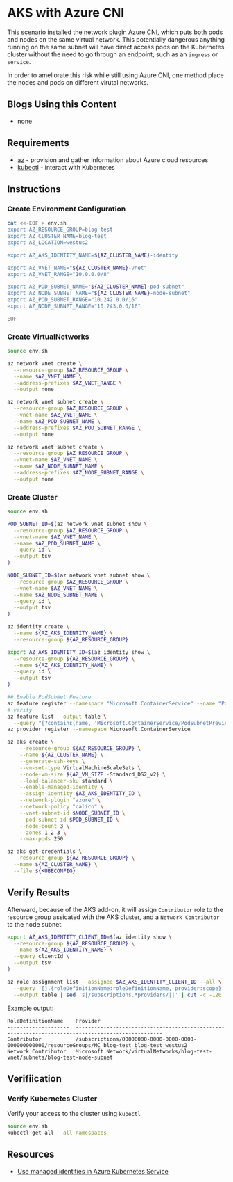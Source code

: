 # AKS with Azure CNI

This scenario installed the network plugin Azure CNI, which puts both pods and nodes on the same virtual network.  This potentially dangerous anything running on the same subnet will have direct access pods on the Kubernetes cluster without the need to go through an endpoint, such as an `ingress` or `service`.

In order to ameliorate this risk while still using Azure CNI, one method place the nodes and pods on different virutal networks.

## Blogs Using this Content

*  none

## Requirements

  * [az](https://docs.microsoft.com/cli/azure/install-azure-cli) - provision and gather information about Azure cloud resources
  * [kubectl](https://kubernetes.io/docs/tasks/tools/) - interact with Kubernetes

## Instructions

### Create Environment Configuration

```bash
cat <<-EOF > env.sh
export AZ_RESOURCE_GROUP=blog-test
export AZ_CLUSTER_NAME=blog-test
export AZ_LOCATION=westus2

export AZ_AKS_IDENTITY_NAME=${AZ_CLUSTER_NAME}-identity

export AZ_VNET_NAME="${AZ_CLUSTER_NAME}-vnet"
export AZ_VNET_RANGE="10.0.0.0/8"

export AZ_POD_SUBNET_NAME="${AZ_CLUSTER_NAME}-pod-subnet"
export AZ_NODE_SUBNET_NAME="${AZ_CLUSTER_NAME}-node-subnet"
export AZ_POD_SUBNET_RANGE="10.242.0.0/16"
export AZ_NODE_SUBNET_RANGE="10.243.0.0/16"

EOF
```

### Create VirtualNetworks

```bash
source env.sh

az network vnet create \
  --resource-group $AZ_RESOURCE_GROUP \
  --name $AZ_VNET_NAME \
  --address-prefixes $AZ_VNET_RANGE \
  --output none

az network vnet subnet create \
  --resource-group $AZ_RESOURCE_GROUP \
  --vnet-name $AZ_VNET_NAME \
  --name $AZ_POD_SUBNET_NAME \
  --address-prefixes $AZ_POD_SUBNET_RANGE \
  --output none

az network vnet subnet create \
  --resource-group $AZ_RESOURCE_GROUP \
  --vnet-name $AZ_VNET_NAME \
  --name $AZ_NODE_SUBNET_NAME \
  --address-prefixes $AZ_NODE_SUBNET_RANGE \
  --output none
```

### Create Cluster

```bash
source env.sh

POD_SUBNET_ID=$(az network vnet subnet show \
  --resource-group $AZ_RESOURCE_GROUP \
  --vnet-name $AZ_VNET_NAME \
  --name $AZ_POD_SUBNET_NAME \
  --query id \
  --output tsv
)

NODE_SUBNET_ID=$(az network vnet subnet show \
  --resource-group $AZ_RESOURCE_GROUP \
  --vnet-name $AZ_VNET_NAME \
  --name $AZ_NODE_SUBNET_NAME \
  --query id \
  --output tsv
)

az identity create \
  --name ${AZ_AKS_IDENTITY_NAME} \
  --resource-group ${AZ_RESOURCE_GROUP}

export AZ_AKS_IDENTITY_ID=$(az identity show \
  --resource-group ${AZ_RESOURCE_GROUP} \
  --name ${AZ_AKS_IDENTITY_NAME} \
  --query id \
  --output tsv
)

## Enable PodSubNet Feature
az feature register --namespace "Microsoft.ContainerService" --name "PodSubnetPreview"
# verify
az feature list --output table \
  --query "[?contains(name, 'Microsoft.ContainerService/PodSubnetPreview')].{Name:name,State:properties.state}"
az provider register --namespace Microsoft.ContainerService

az aks create \
    --resource-group ${AZ_RESOURCE_GROUP} \
    --name ${AZ_CLUSTER_NAME} \
    --generate-ssh-keys \
    --vm-set-type VirtualMachineScaleSets \
    --node-vm-size ${AZ_VM_SIZE:-Standard_DS2_v2} \
    --load-balancer-sku standard \
    --enable-managed-identity \
    --assign-identity $AZ_AKS_IDENTITY_ID \
    --network-plugin "azure" \
    --network-policy "calico" \
    --vnet-subnet-id $NODE_SUBNET_ID \
    --pod-subnet-id $POD_SUBNET_ID \
    --node-count 3 \
    --zones 1 2 3 \
    --max-pods 250

az aks get-credentials \
  --resource-group ${AZ_RESOURCE_GROUP} \
  --name ${AZ_CLUSTER_NAME} \
  --file ${KUBECONFIG}
```

## Verify Results

Afterward, because of the AKS add-on, it will assign `Contributor` role to the resource group assicated with the AKS cluster, and a `Network Contributor` to the node subnet.


```bash
export AZ_AKS_IDENTITY_CLIENT_ID=$(az identity show \
  --resource-group ${AZ_RESOURCE_GROUP} \
  --name ${AZ_AKS_IDENTITY_NAME} \
  --query clientId \
  --output tsv
)

az role assignment list --assignee $AZ_AKS_IDENTITY_CLIENT_ID --all \
  --query '[].{roleDefinitionName:roleDefinitionName, provider:scope}' \
  --output table | sed 's|/subscriptions.*providers/||' | cut -c -120
```

Example output:

```
RoleDefinitionName    Provider
--------------------  --------------------------------------------------------------------------------------------------
Contributor           /subscriptions/00000000-0000-0000-0000-000000000000/resourceGroups/MC_blog-test_blog-test_westus2
Network Contributor   Microsoft.Network/virtualNetworks/blog-test-vnet/subnets/blog-test-node-subnet
```

## Verifiication

### Verify Kubernetes Cluster

Verify your access to the cluster using `kubectl`

```bash
source env.sh
kubectl get all --all-namespaces
```

## Resources

* [Use managed identities in Azure Kubernetes Service](https://docs.microsoft.com/en-us/azure/aks/use-managed-identity)
